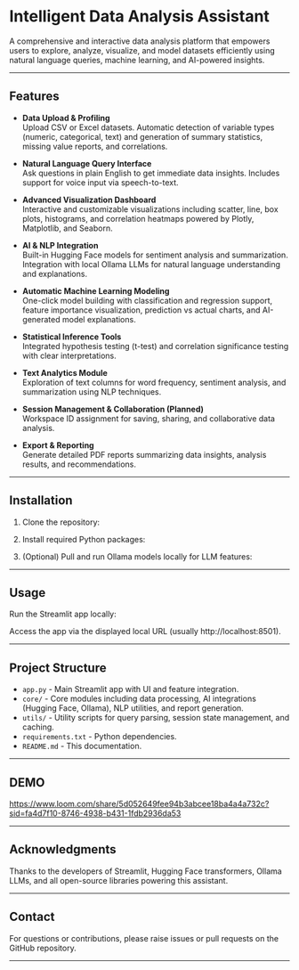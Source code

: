 # Intelligent Data Analysis Assistant

A comprehensive and interactive data analysis platform that empowers users to explore, analyze, visualize, and model datasets efficiently using natural language queries, machine learning, and AI-powered insights.

---

## Features

- **Data Upload & Profiling**  
  Upload CSV or Excel datasets. Automatic detection of variable types (numeric, categorical, text) and generation of summary statistics, missing value reports, and correlations.

- **Natural Language Query Interface**  
  Ask questions in plain English to get immediate data insights. Includes support for voice input via speech-to-text.

- **Advanced Visualization Dashboard**  
  Interactive and customizable visualizations including scatter, line, box plots, histograms, and correlation heatmaps powered by Plotly, Matplotlib, and Seaborn.

- **AI & NLP Integration**  
  Built-in Hugging Face models for sentiment analysis and summarization. Integration with local Ollama LLMs for natural language understanding and explanations.

- **Automatic Machine Learning Modeling**  
  One-click model building with classification and regression support, feature importance visualization, prediction vs actual charts, and AI-generated model explanations.

- **Statistical Inference Tools**  
  Integrated hypothesis testing (t-test) and correlation significance testing with clear interpretations.

- **Text Analytics Module**  
  Exploration of text columns for word frequency, sentiment analysis, and summarization using NLP techniques.

- **Session Management & Collaboration (Planned)**  
  Workspace ID assignment for saving, sharing, and collaborative data analysis.

- **Export & Reporting**  
  Generate detailed PDF reports summarizing data insights, analysis results, and recommendations.

---

## Installation

1. Clone the repository:


2. Install required Python packages:


3. (Optional) Pull and run Ollama models locally for LLM features:


---

## Usage

Run the Streamlit app locally:


Access the app via the displayed local URL (usually http://localhost:8501).

---

## Project Structure

- `app.py` - Main Streamlit app with UI and feature integration.  
- `core/` - Core modules including data processing, AI integrations (Hugging Face, Ollama), NLP utilities, and report generation.  
- `utils/` - Utility scripts for query parsing, session state management, and caching.  
- `requirements.txt` - Python dependencies.  
- `README.md` - This documentation.


---

## DEMO

https://www.loom.com/share/5d052649fee94b3abcee18ba4a4a732c?sid=fa4d7f10-8746-4938-b431-1fdb2936da53


---

## Acknowledgments

Thanks to the developers of Streamlit, Hugging Face transformers, Ollama LLMs, and all open-source libraries powering this assistant.

---

## Contact

For questions or contributions, please raise issues or pull requests on the GitHub repository.

---
